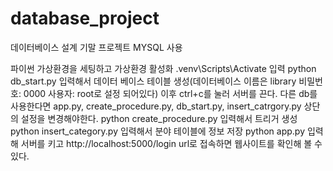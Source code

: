 # database_project
데이터베이스 설계 기말 프로젝트
MYSQL 사용

파이썬 가상환경을 세팅하고 가상환경 활성화 .venv\Scripts\Activate 입력
python db_start.py 입력해서 데이터 베이스 테이블 생성(데이터베이스 이름은 library 비밀번호: 0000 사용자: root로 설정 되어있다)
이후 ctrl+c를 눌러 서버를 끈다.
다른 db를 사용한다면 app.py, create_procedure.py, db_start.py, insert_catrgory.py 상단의 설정을 변경해야한다.
python create_procedure.py 입력해서 트리거 생성
python insert_category.py 입력해서 분야 테이블에 정보 저장
python app.py 입력해 서버를 키고
http://localhost:5000/login url로 접속하면 웹사이트를 확인해 볼 수 있다.
